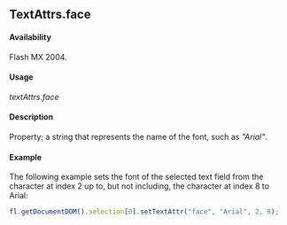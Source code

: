 ## TextAttrs.face

#### Availability

Flash MX 2004.

#### Usage

*textAttrs.face*

#### Description

Property; a string that represents the name of the font, such as *"Arial"*.

#### Example

The following example sets the font of the selected text field from the character at index 2 up to, but not including, the character at index 8 to Arial:

```javascript
fl.getDocumentDOM().selection[0].setTextAttr("face", "Arial", 2, 8);

```